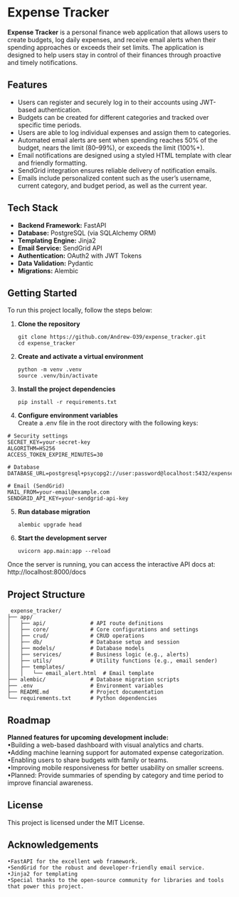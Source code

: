 # Expense Tracker

**Expense Tracker** is a personal finance web application that allows users to create budgets, log daily expenses, and receive email alerts when their spending approaches or exceeds their set limits. The application is designed to help users stay in control of their finances through proactive and timely notifications.

## Features

- Users can register and securely log in to their accounts using JWT-based authentication.
- Budgets can be created for different categories and tracked over specific time periods.
- Users are able to log individual expenses and assign them to categories.
- Automated email alerts are sent when spending reaches 50% of the budget, nears the limit (80–99%), or exceeds the limit (100%+).
- Email notifications are designed using a styled HTML template with clear and friendly formatting.
- SendGrid integration ensures reliable delivery of notification emails.
- Emails include personalized content such as the user’s username, current category, and budget period, as well as the current year.

## Tech Stack

- **Backend Framework:** FastAPI
- **Database:** PostgreSQL (via SQLAlchemy ORM)
- **Templating Engine:** Jinja2
- **Email Service:** SendGrid API
- **Authentication:** OAuth2 with JWT Tokens
- **Data Validation:** Pydantic
- **Migrations:** Alembic

## Getting Started

To run this project locally, follow the steps below:

1. **Clone the repository**

   ```
   git clone https://github.com/Andrew-O39/expense_tracker.git
   cd expense_tracker
   ```
2. **Create and activate a virtual environment**
     ```
   python -m venv .venv
    source .venv/bin/activate
   ```
3. **Install the project dependencies**
    ```
   pip install -r requirements.txt
   ```
4.	**Configure environment variables**  
    Create a .env file in the root directory with the following keys:
   ```
# Security settings
SECRET_KEY=your-secret-key
ALGORITHM=HS256
ACCESS_TOKEN_EXPIRE_MINUTES=30

# Database
DATABASE_URL=postgresql+psycopg2://user:password@localhost:5432/expense_tracker_db

# Email (SendGrid)
MAIL_FROM=your-email@example.com
SENDGRID_API_KEY=your-sendgrid-api-key
   ```
5. **Run database migration**
     ```
   alembic upgrade head
   ```
6. **Start the development server**
    ```
   uvicorn app.main:app --reload
   ```
   
Once the server is running, you can access the interactive API docs at:
http://localhost:8000/docs

## Project Structure
```
 expense_tracker/
├── app/
│   ├── api/              # API route definitions
│   ├── core/             # Core configurations and settings
│   ├── crud/             # CRUD operations
│   ├── db/               # Database setup and session
│   ├── models/           # Database models
│   ├── services/         # Business logic (e.g., alerts)
│   ├── utils/            # Utility functions (e.g., email sender)
│   ├── templates/
│   │   └── email_alert.html  # Email template
├── alembic/              # Database migration scripts
├── .env                  # Environment variables
├── README.md             # Project documentation
└── requirements.txt      # Python dependencies
   ```
## Roadmap

**Planned features for upcoming development include:**  
•Building a web-based dashboard with visual analytics and charts.  
•Adding machine learning support for automated expense categorization.  
•Enabling users to share budgets with family or teams.  
•Improving mobile responsiveness for better usability on smaller screens.
•Planned: Provide summaries of spending by category and time period to improve financial awareness.

## License

This project is licensed under the MIT License.

## Acknowledgements
	•FastAPI for the excellent web framework.
	•SendGrid for the robust and developer-friendly email service.
	•Jinja2 for templating
	•Special thanks to the open-source community for libraries and tools that power this project.

